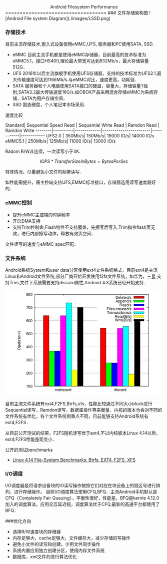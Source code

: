 <center>Android Filesystem Performance</center>
===================================
### 文件存储架构图
![Android File system Diagram](./images/LSSD.png)

### 存储技术

目前主流存储技术,嵌入式设备使用eMMC,UFS, 服务器和PC使用SATA, SSD.

* eMMC
目前主流手机都是使用eMMC存储器，目前最高的技术标准为eMMC5.1，接口HS400,理论最大带宽可达到832Mb/s，最大存储容量512G．
* UFS
2016年以后主流旗舰手机使用UFS存储器，支持的技术标准为UFS2.1,最大传输速度可达到1166Mb/s.与eMMC对比，速度更高，功耗低．
* SATA
服务器和个人电脑使用SATA接口的硬盘，容量大，存储容量T级别,SATA3.2最大传输速度16G/s.如OBOX产品采用混合存储eMMC为系统存储，SATA为用户存储空间．
* SSD
固态硬盘，个人笔记本市场采用.

速度比较

Standard| Sequential Speed Read |  Sequential Write Read | Ramdon Read | Ramdon Write
--------|----------|-------------|------------------------|------------|------------
UFS2.0  | 350Mb/s| 150Mb/s| 19000 IO/s| 14000 IO/s
eMMC5.1 | 250Mb/s| 125Mb/s| 11000 IO/s| 13000 IO/s

Radom R/W非连续，一次读写小于4K.

$$IOPS*TransferSizeInBytes=BytesPerSec$$

特殊情况，尽量避免小文件的频繁读写．

如性能需提升，需主控端支持UFS,EMMC标准接口，存储器选用读写速度最好的．

### eMMC控制
* 提升eMMC主控端的时钟频率
* 开启DMA支持
* 支持Trim控制命,Flash特性不支持覆盖，先擦写后写入.Trim指令flash页无效，进行内部擦写动作，释放有效页空间．

文件读写的速度与eMMC spec匹配．

### 文件系统
Android系统System和user data分区使用ext4文件系统格式，目前ext4是主流Linux和Android文件系统,部分厂商开始开发使用f2fs文件系统，如华为，三星
支持Trim,文件下系统需要支持discard属性,Android 4.3系统已经开始支持．

![ext4 Trim支持](./images/ext4_trim.png)

目前主流文件系统有ext4,F2FS,Btrfs,xfs，性能比较通过不同大小block进行Sequential读写，Ramdon读写，数据库操作等来衡量．内核的版本也会对不同的文件系统有优化，各个文件系统侧重点不同，目前能够支持Android系统有ext4,F2FS．

从目前公开测试的结果，F2FS随机读写优于ext4,不过内核版本Linux 4.14以后，ext4,F2FS性能差距变小．

公开的测试benchmarks
* [Linux 4.14 File-System Benchmarks: Btrfs, EXT4, F2FS, XFS](https://www.phoronix.com/scan.php?page=article&item=linux414-fs-compare&num=2)



### I/O调度
I/O调度器是将请求设备块的IO读写操作按照它们对应在块设备上的扇区号进行排列，进行存储操作。
目前I/O调度算法使用CFQ,BFQ．主流Android手机默认是CFQ（Completely Fair Queuing），平衡性很好，性能差。BFQ是kernle 4.12.0加入的调度算法，应用交互延迟短，调度算法优于CFQ,最新的高通平台都使用了BFQ．

###优化方向
* 选择R/W速度块的存储器
* 内存足够大，cache足够大，文件缓存大，减少存储的写操作
* 避免小文件的读写和创建，少用文件同步操作
* 系统内置应用独立创建分区，使用内存文件系统
* 数据库，xml文件的进行算法优化

